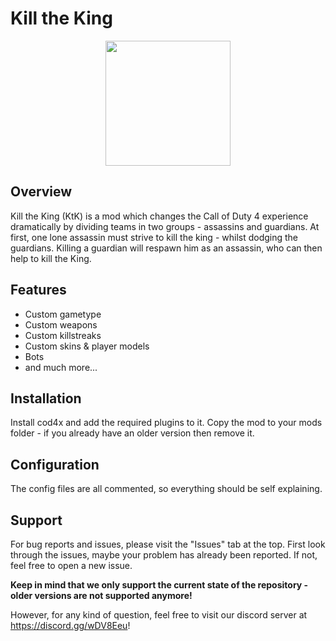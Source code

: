 # Kill the King

<p align="center">
  <img src="https://media.moddb.com/images/mods/1/21/20218/121veww.png" height="200"/>
</p>

## Overview

Kill the King (KtK) is a mod which changes the Call of Duty 4 experience dramatically by dividing teams in two groups - assassins and guardians.
At first, one lone assassin must strive to kill the king - whilst dodging the guardians.
Killing a guardian will respawn him as an assassin, who can then help to kill the King.

## Features
- Custom gametype
- Custom weapons
- Custom killstreaks
- Custom skins & player models
- Bots
- and much more...

## Installation

Install cod4x and add the required plugins to it.
Copy the mod to your mods folder - if you already have an older version then remove it.

## Configuration

The config files are all commented, so everything should be self explaining.

## Support
For bug reports and issues, please visit the "Issues" tab at the top.
First look through the issues, maybe your problem has already been reported.
If not, feel free to open a new issue.

**Keep in mind that we only support the current state of the repository - older versions are not supported anymore!**

However, for any kind of question, feel free to visit our discord server at https://discord.gg/wDV8Eeu!
